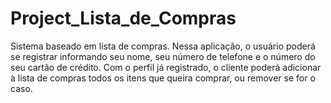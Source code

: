 # Project_Lista_de_Compras

Sistema baseado em lista de compras. Nessa aplicação, o usuário poderá se registrar informando seu nome, seu número de telefone e o número do seu cartão de crédito. Com o perfil já registrado, o cliente poderá adicionar à lista de compras todos os itens que queira comprar, ou remover se for o caso.
